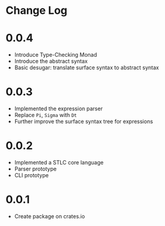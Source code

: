 # Change Log

# 0.0.4

+ Introduce Type-Checking Monad
+ Introduce the abstract syntax
+ Basic desugar: translate surface syntax to abstract syntax

# 0.0.3

+ Implemented the expression parser
+ Replace `Pi`, `Sigma` with `Dt`
+ Further improve the surface syntax tree for expressions

# 0.0.2

+ Implemented a STLC core language
+ Parser prototype
+ CLI prototype

# 0.0.1

+ Create package on crates.io
